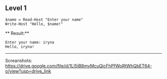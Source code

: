 ## Level 1
```
$name = Read-Host "Enter your name"
Write-Host "Hello, $name!"
 ```
 ** Result:**
 ```
 Enter your name: iryna
 Hello, iryna!
  ```
  ---

Screanshots: https://drive.google.com/file/d/1Ll5iB8mvMcuQicFhPfWoRtWhQbET64-o/view?usp=drive_link

